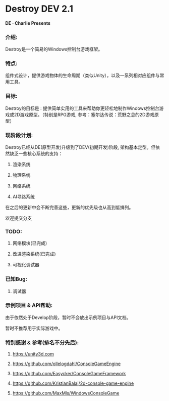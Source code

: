 # Destroy DEV 2.1

#### DE · Charlie Presents

### 介绍:
Destroy是一个简易的Windows控制台游戏框架。

### 特点:
组件式设计，提供游戏物体的生命周期（类似Unity），以及一系列相对应组件与常用工具。

### 目标:
Destroy的目标是 : 提供简单实用的工具来帮助你更轻松地制作Windows控制台游戏或2D游戏原型。（特别是RPG游戏, 参考：塞尔达传说：荒野之息的2D游戏原型）

### 现阶段计划:

Destroy已经从DE(原型开发)升级到了DEV(初期开发)阶段, 架构基本定型。但依然缺乏一些核心系统的支持：

1. 渲染系统

2. 物理系统

3. 网络系统

4. AI寻路系统

在之后的更新中会不断完善这些，更新的优先级也从高到低排列。

欢迎提交分支

### TODO:

1. 网络模块(已完成)

2. 改进渲染系统(已完成)

3. 可视化调试器

### 已知Bug:

1. 调试器

### 示例项目 & API帮助:

由于依然处于Develop阶段，暂时不会放出示例项目与API文档。

暂时不推荐用于实际游戏中。

### 特别感谢 & 参考(排名不分先后):

1. https://unity3d.com

2. https://github.com/ollelogdahl/ConsoleGameEngine

3. https://github.com/Easycker/ConsoleGameFramework

4. https://github.com/KristianBalaj/2d-console-game-engine

5. https://github.com/MaxMls/WindowsConsoleGame
